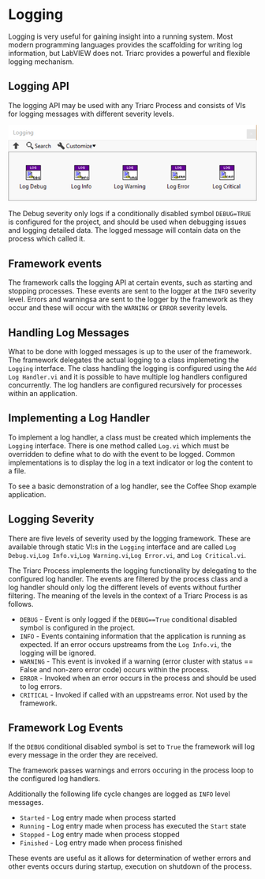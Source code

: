 # Logging

Logging is very useful for gaining insight into a running system.
Most modern programming languages provides the scaffolding for writing log information, but LabVIEW does not.
Triarc provides a powerful and flexible logging mechanism.

## Logging API
The logging API may be used with any Triarc Process and consists of VIs for logging messages with different severity levels. 

![Logging API](img/Logging_api.png)

The Debug severity only logs if a conditionally disabled symbol `DEBUG=TRUE` is configured for the project, and should be used when debugging issues and logging detailed data.
The logged message will contain data on the process which called it.

## Framework events

The framework calls the logging API at certain events, such as starting and stopping processes.
These events are sent to the logger at the `INFO` severity level.
Errors and warningsa are sent to the logger by the framework as they occur and these will occur with the `WARNING` or `ERROR` severity levels.

## Handling Log Messages

What to be done with logged messages is up to the user of the framework.
The framework delegates the actual logging to a class implemeting the `Logging` interface.
The class handling the logging is configured using the `Add Log Handler.vi` and it is possible to have multiple log handlers configured concurrently.
The log handlers are configured recursively for processes within an application.

## Implementing a Log Handler

To implement a log handler, a class must be created which implements the `Logging` interface.
There is one method called `Log.vi` which must be overridden to define what to do with the event to be logged. 
Common implementations is to display the log in a text indicator or log the content to a file.

To see a basic demonstration of a log handler, see the Coffee Shop example application.

## Logging Severity

There are five levels of severity used by the logging framework.
These are available through static VI:s in the `Logging` interface and are called `Log Debug.vi`,`Log Info.vi`,`Log Warning.vi`,`Log Error.vi`, and `Log Critical.vi`.

The Triarc Process implements the logging functionality by delegating to the configured log handler.
The events are filtered by the process class and a log handler should only log the different levels of events without further filtering.
The meaning of the levels in the context of a Triarc Process is as follows.

- `DEBUG` - Event is only logged if the `DEBUG==True` conditional disabled symbol is configured in the project.
- `INFO` - Events containing information that the application is running as expected. If an error occurs upstreams from the `Log Info.vi`, the logging will be ignored.
- `WARNING` - This event is invoked if a warning (error cluster with status == False and non-zero error code) occurs within the process.
- `ERROR` - Invoked when an error occurs in the process and should be used to log errors.
- `CRITICAL` - Invoked if called with an uppstreams error. Not used by the framework.

## Framework Log Events

If the `DEBUG` conditional disabled symbol is set to `True` the framework will log every message in the order they are received.

The framework passes warnings and errors occuring in the process loop to the configured log handlers.

Additionally the following life cycle changes are logged as `INFO` level messages.

- `Started` - Log entry made when process started
- `Running` - Log entry made when process has executed the `Start` state
- `Stopped` - Log entry made when process stopped
- `Finished` - Log entry made when process finished

These events are useful as it allows for determination of wether errors and other events occurs during startup, execution on shutdown of the process.
